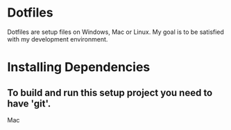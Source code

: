# Dotfiles

Dotfiles are setup files on Windows, Mac or Linux.
My goal is to be satisfied with my development environment.

# Installing Dependencies
To build and run this setup project you need to have 'git'.
---

Mac

